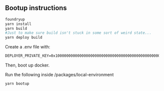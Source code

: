 ## Bootup instructions

```sh
foundryup
yarn install
yarn build
#Just to make sure build isn't stuck in some sort of weird state...
yarn deploy build
```

Create a .env file with:

```markdown
DEPLOYER_PRIVATE_KEY=0x1000000000000000000000000000000000000000000000000000000000000001
```

Then, boot up docker.

Run the following inside /packages/local-environment

```sh
yarn bootup
```